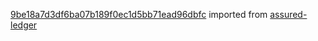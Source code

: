 [9be18a7d3df6ba07b189f0ec1d5bb71ead96dbfc](https://github.com/insolar/assured-ledger/commit/9be18a7d3df6ba07b189f0ec1d5bb71ead96dbfc) imported from [assured-ledger](https://github.com/insolar/assured-ledger)
